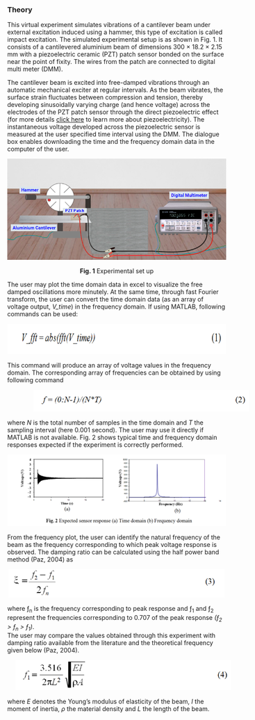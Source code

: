 ### Theory
	
This virtual experiment simulates vibrations of a cantilever beam under external excitation induced using a hammer, this type of excitation is called impact excitation. The simulated experimental setup is as shown in Fig. 1. It consists of a cantilevered aluminium beam of dimensions 300 × 18.2 × 2.15 mm with a piezoelectric ceramic (PZT) patch sensor bonded on the surface near the point of fixity. The wires from the patch are connected to digital multi meter (DMM).
<!--which is in turn connected to the LAN port and thus accessible to the user through the internet/intranet. -->

The cantilever beam is excited into free-damped vibrations through an automatic mechanical exciter at regular intervals. As the beam vibrates, the surface strain fluctuates between compression and tension, thereby developing sinusoidally varying charge (and hence voltage) across the electrodes of the PZT patch sensor through the direct piezoelectric effect (for more details <a href="http://ssdl.iitd.ac.in/vssdl/piezo.pdf">click here</a> to learn more about piezoelectricity). The instantaneous voltage developed across the piezoelectric sensor is measured at the user specified time interval using the DMM. The dialogue box enables downloading the time and the frequency domain data in the computer of the user.


<center>
	
<img src="images/theory1.png"/>

	
**Fig. 1** Experimental set up
	
</center>

The user may plot the time domain data in excel to visualize the free damped oscillations more minutely. At the same time, through fast Fourier transform, the user can convert the time domain data (as an array of voltage output, <i>V_time</i>) in the frequency domain. If using MATLAB, following commands can be used:

<center>
<img src="images/th2.png" height="70px" />
</center>

This command will produce an array of voltage values in the frequency domain. The corresponding array of frequencies can be obtained by using following command

<center>
<img src="images/th3.png" style="height:50px; padding-left: 60px;"/>
</center>

where <i>N</i> is the total number of samples in the time domain and <i>T</i> the sampling interval (here
0.001 second). The user may use it directly if MATLAB is not available. Fig. 2 shows typical time and frequency domain responses expected if the experiment is correctly performed.

<center>
<img src="images/th4.png"/>
</center>

From the frequency plot, the user can identify the natural frequency of the beam as the frequency corresponding to which peak voltage response is observed. The damping ratio can be calculated using the half power band method (Paz, 2004) as

<center>
<img src="images/th5.png" height="65px"/>
</center>

where &#402;<sub>n</sub> is the frequency corresponding to peak response and &#402;<sub>1</sub> and &#402;<sub>2</sub> represent the frequencies corresponding to 0.707 of the peak response <i>(&#402;<sub>2</sub> > &#402;<sub>n</sub> > &#402;<sub>1</sub>)</i>.<br>
The user may compare the values obtained through this experiment with damping ratio available from the literature and the theoretical frequency given below (Paz, 2004).

<center>
<img src="images/th6.png" style="padding-left: 18px; height: 70px"/>
</center>

where <i>E</i> denotes the Young’s modulus of elasticity of the beam, <i>I</i> the moment of inertia, <i>ρ</i> the material density and <i>L</i> the length of the beam.
